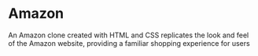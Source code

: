 # Amazon

An Amazon clone created with HTML and CSS replicates the look and feel of the Amazon website, providing a familiar shopping experience for users
